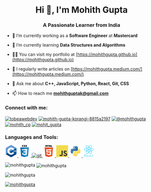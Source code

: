 <h1 align="center">Hi 👋, I'm Mohith Gupta</h1>
<h3 align="center">A Passionate Learner from India</h3>

- 🔭 I’m currently working as a **Software Engineer** at **Mastercard**

- 🌱 I’m currently learning **Data Structures and Algorithms**

- 👨‍💻 You can visit my portfolio at [https://mohithgupta.github.io](https://mohithgupta.github.io)

- 📝 I regularly write articles on [https://mohithgupta.medium.com/](https://mohithgupta.medium.com/)

- 💬 Ask me about **C++, JavaScript, Python, React, Git, CSS**

- 📫 How to reach me **mohithguptak@gmail.com**

<h3 align="left">Connect with me:</h3>
<p align="left">
<a href="https://twitter.com/tobeawebdev" target="blank"><img align="center" src="https://raw.githubusercontent.com/rahuldkjain/github-profile-readme-generator/master/src/images/icons/Social/twitter.svg" alt="tobeawebdev" height="30" width="40" /></a>
<a href="https://linkedin.com/in/mohith-gupta-korangi-8815a2197" target="blank"><img align="center" src="https://raw.githubusercontent.com/rahuldkjain/github-profile-readme-generator/master/src/images/icons/Social/linked-in-alt.svg" alt="mohith-gupta-korangi-8815a2197" height="30" width="40" /></a>
<a href="https://medium.com/@mohithgupta" target="blank"><img align="center" src="https://raw.githubusercontent.com/rahuldkjain/github-profile-readme-generator/master/src/images/icons/Social/medium.svg" alt="@mohithgupta" height="30" width="40" /></a>
<a href="https://www.codechef.com/users/mohith_cp" target="blank"><img align="center" src="https://cdn.jsdelivr.net/npm/simple-icons@3.1.0/icons/codechef.svg" alt="mohith_cp" height="30" width="40" /></a>
<a href="https://www.leetcode.com/mohit_gupta" target="blank"><img align="center" src="https://raw.githubusercontent.com/rahuldkjain/github-profile-readme-generator/master/src/images/icons/Social/leet-code.svg" alt="mohit_gupta" height="30" width="40" /></a>
</p>

<h3 align="left">Languages and Tools:</h3>
<p align="left"> <a href="https://www.w3schools.com/cpp/" target="_blank"> <img src="https://raw.githubusercontent.com/devicons/devicon/master/icons/cplusplus/cplusplus-original.svg" alt="cplusplus" width="40" height="40"/> </a> <a href="https://www.w3schools.com/css/" target="_blank"> <img src="https://raw.githubusercontent.com/devicons/devicon/master/icons/css3/css3-original-wordmark.svg" alt="css3" width="40" height="40"/> </a> <a href="https://git-scm.com/" target="_blank"> <img src="https://www.vectorlogo.zone/logos/git-scm/git-scm-icon.svg" alt="git" width="40" height="40"/> </a> <a href="https://www.w3.org/html/" target="_blank"> <img src="https://raw.githubusercontent.com/devicons/devicon/master/icons/html5/html5-original-wordmark.svg" alt="html5" width="40" height="40"/> </a> <a href="https://developer.mozilla.org/en-US/docs/Web/JavaScript" target="_blank"> <img src="https://raw.githubusercontent.com/devicons/devicon/master/icons/javascript/javascript-original.svg" alt="javascript" width="40" height="40"/> </a> <a href="https://www.python.org" target="_blank"> <img src="https://raw.githubusercontent.com/devicons/devicon/master/icons/python/python-original.svg" alt="python" width="40" height="40"/> </a> <a href="https://reactjs.org/" target="_blank"> <img src="https://raw.githubusercontent.com/devicons/devicon/master/icons/react/react-original-wordmark.svg" alt="react" width="40" height="40"/> </a> </p>

<p><img align="left" src="https://github-readme-stats.vercel.app/api/top-langs?username=mohithgupta&show_icons=true&locale=en&layout=compact" alt="mohithgupta" /></p>

<p>&nbsp;<img align="center" src="https://github-readme-stats.vercel.app/api?username=mohithgupta&show_icons=true&locale=en" alt="mohithgupta" /></p>

<p align="left"> <img src="https://komarev.com/ghpvc/?username=mohithgupta&label=Profile%20views&color=0e75b6&style=flat" alt="mohithgupta" /> </p>

<p align="left"> <a href="https://github.com/ryo-ma/github-profile-trophy"><img src="https://github-profile-trophy.vercel.app/?username=mohithgupta" alt="mohithgupta" /></a> </p>

